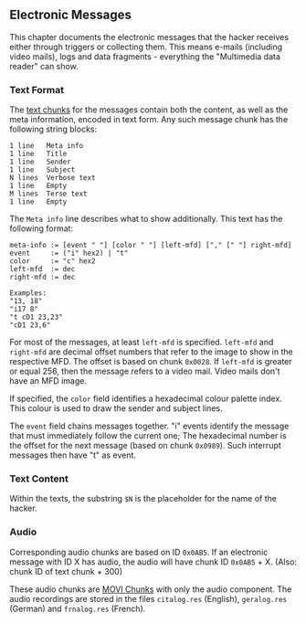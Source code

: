 ## Electronic Messages

This chapter documents the electronic messages that the hacker receives either through triggers or collecting them.
This means e-mails (including video mails), logs and data fragments - everything the "Multimedia data reader" can show.

### Text Format

The [text chunks](../media/Texts.md#electronic-messages) for the messages contain both the content, as well as the
meta information, encoded in text form. Any such message chunk has the following string blocks:

    1 line   Meta info
    1 line   Title
    1 line   Sender
    1 line   Subject
    N lines  Verbose text
    1 line   Empty
    M lines  Terse text
    1 line   Empty

The ```Meta info``` line describes what to show additionally. This text has the following format:

    meta-info := [event " "] [color " "] [left-mfd] ["," [" "] right-mfd]
    event     := ("i" hex2) | "t"
    color     := "c" hex2
    left-mfd  := dec
    right-mfd := dec

    Examples:
    "13, 18"
    "i17 8"
    "t cD1 23,23"
    "cD1 23,6"


For most of the messages, at least ```left-mfd``` is specified. ```left-mfd``` and ```right-mfd``` are decimal offset
numbers that refer to the image to show in the respective MFD. The offset is based on chunk ```0x0028```.
If ```left-mfd``` is greater or equal 256, then the message refers to a video mail. Video mails don't have an MFD image.

If specified, the ```color``` field identifies a hexadecimal colour palette index. This colour is used to draw the sender and subject lines.

The ```event``` field chains messages together. "i" events identify the message that must immediately follow the current one;
The hexadecimal number is the offset for the next message (based on chunk ```0x0989```). Such interrupt messages then have "t" as event.

### Text Content

Within the texts, the substring ```$N``` is the placeholder for the name of the hacker.

### Audio

Corresponding audio chunks are based on ID ```0x0AB5```. If an electronic message with ID X has audio, the audio will have chunk ID ```0x0AB5``` + X. (Also: chunk ID of text chunk + 300)

These audio chunks are [MOVI Chunks](../media/moviChunks.md) with only the audio component. The audio recordings are stored in the files
```citalog.res``` (English), ```geralog.res``` (German) and ```frnalog.res``` (French).
